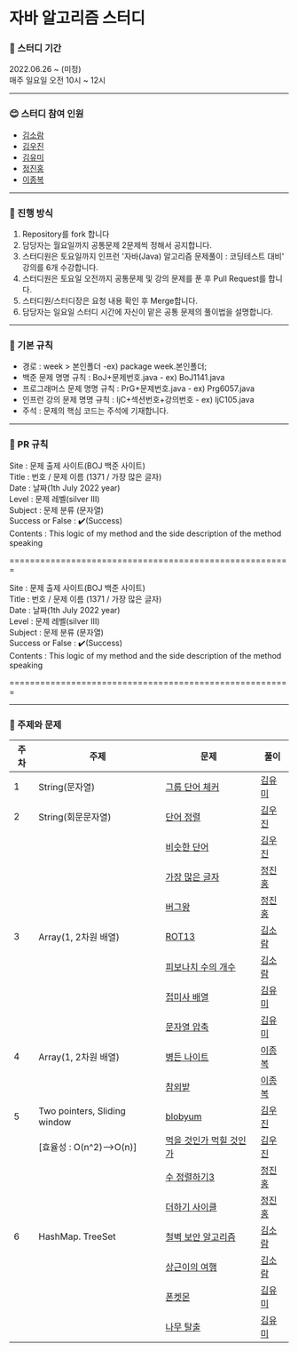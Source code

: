 # 자바 알고리즘 스터디

### :calendar: 스터디 기간
2022.06.26 ~ (미정)</br>
매주 일요일 오전 10시 ~ 12시





---
### :blush: 스터디 참여 인원
* [김소람](https://github.com/soram1119)
* [김우진](https://github.com/dnwlsrla40)
* [김유미](https://github.com/gkfgran5037)
* [정진홍](https://github.com/hongcoding94)
* [이종복](https://github.com/LeeJongbokz)




---
### :muscle: 진행 방식
1. Repository를 fork 합니다
2. 담당자는 월요일까지 공통문제 2문제씩 정해서 공지합니다.
3. 스터디원은 토요일까지 인프런 '자바(Java) 알고리즘 문제풀이 : 코딩테스트 대비' 강의를 6개 수강합니다.
4. 스터디원은 토요일 오전까지 공통문제 및 강의 문제를 푼 후 Pull Request를 합니다.
5. 스터디원/스터디장은 요청 내용 확인 후 Merge합니다.
6. 담당자는 일요일 스터디 시간에 자신이 맡은 공통 문제의 풀이법을 설명합니다. 





---
### 📄 기본 규칙
* 경로 : week > 본인폴더 -ex) package week.본인폴더;
* 백준 문제 명명 규칙 : BoJ+문제번호.java - ex) BoJ1141.java
* 프로그래머스 문제 명명 규칙 : PrG+문제번호.java - ex) Prg6057.java
* 인프런 강의 문제 명명 규칙 : IjC+섹션번호+강의번호 - ex) IjC105.java
* 주석 : 문제의 핵심 코드는 주석에 기재합니다.





---
### :seedling: PR 규칙
Site : 문제 출제 사이트(BOJ 백준 사이트)  
Title : 번호 / 문제 이름  (1371 / 가장 많은 글자)  
Date : 날짜(1th July 2022 year)  
Level : 문제 레벨(silver Ⅲ)  
Subject : 문제 분류 (문자열)  
Success or False : ✔️(Success)  
Contents : This logic of my method and the side description of the method speaking  

=======================================================

Site : 문제 출제 사이트(BOJ 백준 사이트)  
Title : 번호 / 문제 이름  (1371 / 가장 많은 글자)  
Date : 날짜(1th July 2022 year)  
Level : 문제 레벨(silver Ⅲ)  
Subject : 문제 분류 (문자열)  
Success or False : ✔️(Success)  
Contents : This logic of my method and the side description of the method speaking 

=======================================================





---
### :book: 주제와 문제

| 주차 | 주제               | 문제                                                   | 풀이                                           |
|------|--------------------|--------------------------------------------------------|------------------------------------------------|
| 1    | String(문자열)     | [그룹 단어 체커](https://www.acmicpc.net/problem/1316) | [김유미](src/week1/yumi/GroupWordChecker.java)   |
| 2    | String(회문문자열) | [단어 정렬](https://www.acmicpc.net/problem/1181)      | [김우진](src/week2/woojin/BoJ1181.java)|
|      |                    | [비슷한 단어](https://www.acmicpc.net/problem/1411)    | [김우진](src/week2/woojin/BoJ1411.java)|
|      |                    | [가장 많은 글자](https://www.acmicpc.net/problem/1371) | [정진홍](src/week2/hong/(1371번)%20가장%20많은%20글자.java)|
|      |                    | [버그왕](https://www.acmicpc.net/problem/3447)         | [정진홍](src/week2/hong/(3447번)%20버그왕.java)|
| 3    | Array(1, 2차원 배열) | [ROT13](https://www.acmicpc.net/problem/11655)         | [김소람](src/week3/soram/BOJ11655.java)|
|      |                    | [피보나치 수의 개수](https://www.acmicpc.net/problem/6571) | [김소람](src/week3/soram/fibonacci.java)|
|      |                    | [접미사 배열](https://www.acmicpc.net/problem/11656) | [김유미](src/week3/yumi/BoJ11656.java)|
|      |                    | [문자열 압축](https://programmers.co.kr/learn/courses/30/lessons/60057) | [김유미](src/week3/yumi/Prg60057.java)|
| 4    | Array(1, 2차원 배열) | [병든 나이트](https://www.acmicpc.net/problem/1783)   | [이종복](src/week4/jongbok/BoJ1783.java)|
|      |                    | [참외밭](https://www.acmicpc.net/problem/2477) | [이종복](src/week4/jongbok/BoJ2477.java)|
| 5    | Two pointers, Sliding window | [blobyum](https://www.acmicpc.net/problem/24499)      | [김우진](src/week5/woojin/BoJ24499.java)|
|      | [효율성 : O(n^2)-->O(n)] | [먹을 것인가 먹힐 것인가](https://www.acmicpc.net/problem/7795)    | [김우진](src/week5/woojin/BoJ7795.java)|
|      |                    | [수 정렬하기3](https://www.acmicpc.net/problem/10989) | [정진홍](src/week5/hong/BoJ10989.java)|
|      |                    | [더하기 사이클](https://www.acmicpc.net/problem/1110)         | [정진홍](src/week5/hong/BoJ1110.java)|
| 6    | HashMap. TreeSet   | [철벽 보안 알고리즘](https://www.acmicpc.net/problem/9322)      | [김소람]()|
|      |                    | [상근이의 여행](https://www.acmicpc.net/problem/9372)    | [김소람]()|
|      |                    | [폰켓몬](https://school.programmers.co.kr/learn/courses/30/lessons/1845)    | [김유미]()|
|      |                    | [나무 탈출](https://www.acmicpc.net/problem/15900)    | [김유미]()|
